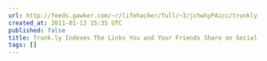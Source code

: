 ```yaml
---
url: http://feeds.gawker.com/~r/lifehacker/full/~3/jchwhyPAicc/trunkly-indexes-the-links-you-and-your-friends-share-on-social-networks
created_at: 2011-01-13 15:35 UTC
published: false
title: Trunk.ly Indexes The Links You and Your Friends Share on Social Networks [Links]
tags: []
---
```



